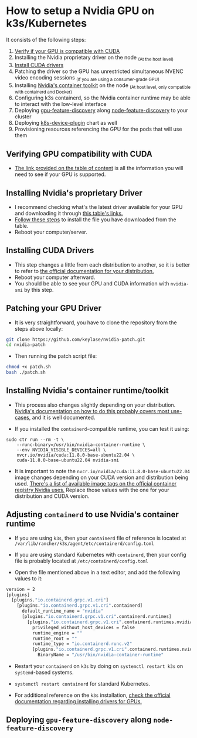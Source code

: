 # How to setup a Nvidia GPU on k3s/Kubernetes

It consists of the following steps:
1. [Verify if your GPU is compatible with CUDA][cuda-compatibility]
2. Installing the Nvidia proprietary driver on the node <sub>(At the host level)</sub>
3. [Install CUDA drivers][cuda-drivers]
4. Patching the driver so the GPU has unrestricted simultaneous NVENC video encoding sessions <sub>(If you are using a consumer-grade GPU)</sub>
5. Installing [Nvidia's container toolkit][toolkit-uri] on the node <sub> (At host level, only compatible with containerd and Docker) </sub>
6. Configuring k3s containerd, so the Nvidia container runtime may be able to interact with the low-level interface
7. Deploying [gpu-feature-discovery][gfd-uri] along [node-feature-discovery][nfd-uri] to your cluster
8. Deploying [k8s-device-plugin][nvidia-driver-repo] chart as well
9. Provisioning resources referencing the GPU for the pods that will use them

## Verifying GPU compatibility with CUDA

- [The link provided on the table of content][cuda-compatibility] is all the information you will need to see if your GPU is supported.

##  Installing Nvidia's proprietary Driver
- I recommend checking what's the latest driver available for your GPU and downloading it through [this table's links.][driver-table]
- [Follow these steps][steps-driver] to install the file you have downloaded from the table.
- Reboot your computer/server.

## Installing CUDA Drivers
- This step changes a little from each distribution to another, so it is better to refer to [the official documentation for your distribution.][os-cuda]
- Reboot your computer afterward.
- You should be able to see your GPU and CUDA information with `nvidia-smi` by this step.

## Patching your GPU Driver

- It is very straightforward, you have to clone the repository from the steps above locally:
```sh
git clone https://github.com/keylase/nvidia-patch.git
cd nvidia-patch
```
- Then running the patch script file:
```sh
chmod +x patch.sh
bash ./patch.sh
```

## Installing Nvidia's container runtime/toolkit

- This process also changes slightly depending on your distribution. [Nvidia's documentation on how to do this probably covers most use-cases][runtime-howto], and it is well documented.

- If you installed the `containerd`-compatible runtime, you can test it using:
```
sudo ctr run --rm -t \
    --runc-binary=/usr/bin/nvidia-container-runtime \
    --env NVIDIA_VISIBLE_DEVICES=all \
    nvcr.io/nvidia/cuda:11.8.0-base-ubuntu22.04 \
    cuda-11.8.0-base-ubuntu22.04 nvidia-smi
```
- It is important to note the `nvcr.io/nvidia/cuda:11.8.0-base-ubuntu22.04` image changes depending on your CUDA version and distribution being used. [There's a list of available image tags on the official container registry Nvidia uses.][cuda-list] Replace those values with the one for your distribution and CUDA version.

## Adjusting `containerd` to use Nvidia's container runtime

- If you are using `k3s`, then your `containerd` file of reference is located at `/var/lib/rancher/k3s/agent/etc/containerd/config.toml`
- If you are using standard Kubernetes with `containerd`, then your config file is probably located at `/etc/containerd/config.toml`

- Open the file mentioned above in a text editor, and add the following values to it:

```sh
version = 2
[plugins]
  [plugins."io.containerd.grpc.v1.cri"]
    [plugins."io.containerd.grpc.v1.cri".containerd]
      default_runtime_name = "nvidia"
      [plugins."io.containerd.grpc.v1.cri".containerd.runtimes]
        [plugins."io.containerd.grpc.v1.cri".containerd.runtimes.nvidia]
          privileged_without_host_devices = false
          runtime_engine = ""
          runtime_root = ""
          runtime_type = "io.containerd.runc.v2"
          [plugins."io.containerd.grpc.v1.cri".containerd.runtimes.nvidia.options]
            BinaryName = "/usr/bin/nvidia-container-runtime"
```

- Restart your `containerd` on `k3s` by doing on `systemctl restart k3s` on `systemd`-based systems.
- `systemctl restart containerd` for standard Kubernetes.

- For additional reference on the `k3s` installation, [check the official documentation regarding installing drivers for GPUs.][k3s-docs]

## Deploying `gpu-feature-discovery` along `node-feature-discovery`



[nvidia-driver-repo]: https://github.com/NVIDIA/k8s-device-plugin/
[patch-uri]: https://github.com/keylase/nvidia-patch
[toolkit-uri]: https://docs.nvidia.com/datacenter/cloud-native/container-toolkit/install-guide.html
[nfd-uri]: https://github.com/kubernetes-sigs/node-feature-discovery
[gfd-uri]: https://github.com/NVIDIA/gpu-feature-discovery
[cuda-compatibility]: https://developer.nvidia.com/cuda-gpus
[cuda-drivers]: https://docs.nvidia.com/cuda/cuda-installation-guide-linux/index.html#pre-installation-actions
[driver-table]: https://github.com/keylase/nvidia-patch#version-table
[steps-driver]: https://github.com/keylase/nvidia-patch#step-by-step-guide
[os-cuda]: https://docs.nvidia.com/cuda/cuda-installation-guide-linux/index.html#overview
[runtime-howto]: https://docs.nvidia.com/datacenter/cloud-native/container-toolkit/install-guide.html#step-2-install-nvidia-container-toolkit
[cuda-list]: https://catalog.ngc.nvidia.com/orgs/nvidia/containers/cuda/tags
[k3s-docs]: https://docs.k3s.io/advanced#nvidia-container-runtime-support

